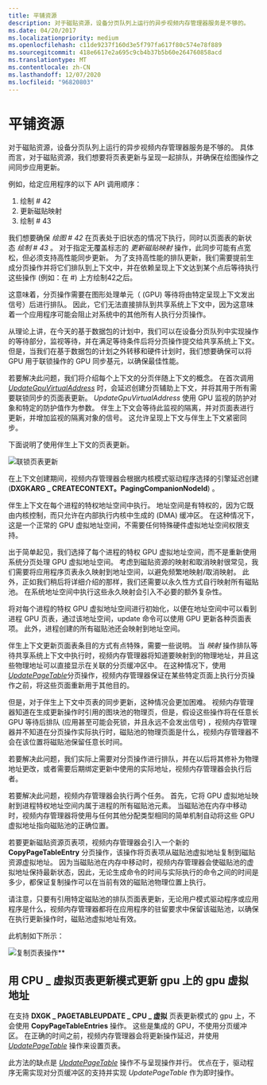 ```yaml
---
title: 平铺资源
description: 对于磁贴资源，设备分页队列上运行的异步视频内存管理器服务是不够的。
ms.date: 04/20/2017
ms.localizationpriority: medium
ms.openlocfilehash: c11de9237f160d3e5f797fa617f80c574e78f889
ms.sourcegitcommit: 418e6617e2a695c9cb4b37b5b60e264760858acd
ms.translationtype: MT
ms.contentlocale: zh-CN
ms.lasthandoff: 12/07/2020
ms.locfileid: "96820803"
---
```

# <a name="tile-resources"></a>平铺资源


对于磁贴资源，设备分页队列上运行的异步视频内存管理器服务是不够的。 具体而言，对于磁贴资源，我们想要将页表更新与呈现一起排队，并确保在绘图操作之间同步应用更新。

例如，给定应用程序的以下 API 调用顺序：

1.  绘制 \# 42
2.  更新磁贴映射
3.  绘制 \# 43

我们想要确保 *绘图 \# 42* 在页表处于旧状态的情况下执行，同时以页面表的新状态 *绘制 \# 43* 。 对于指定无覆盖标志的 *更新磁贴映射* 操作，此同步可能有点宽松，但必须支持高性能同步更新。
为了支持高性能的排队更新，我们需要提前生成分页操作并将它们排队到上下文中，并在依赖呈现上下文达到某个点后等待执行这些操作 (例如：在 \#) 上方绘制42之后。

这意味着，分页操作需要在图形处理单元（ (GPU) 等待将由特定呈现上下文发出信号）后进行排队。 因此，它们无法直接排队到共享系统上下文中，因为这意味着一个应用程序可能会阻止对系统中的其他所有人执行分页操作。

从理论上讲，在今天的基于数据包的计划中，我们可以在设备分页队列中实现操作的等待部分，监视等待，并在满足等待条件后将分页操作提交给共享系统上下文。 但是，当我们在基于数据包的计划之外转移和硬件计划时，我们想要确保可以将 GPU 用于联锁操作的 GPU 同步基元，以确保最佳性能。

若要解决此问题，我们将介绍每个上下文的分页伴随上下文的概念。 在首次调用 [*UpdateGpuVirtualAddress*](/windows-hardware/drivers/ddi/d3dumddi/nc-d3dumddi-pfnd3dddi_updategpuvirtualaddresscb) 时，会延迟创建分页辅助上下文，并将其用于所有需要联锁同步的页面表更新。 *UpdateGpuVirtualAddress* 使用 GPU 监视的防护对象和特定的防护值作为参数。 伴生上下文会等待此监视的隔离，并对页面表进行更新，并增加监视的隔离对象的信号。 这允许呈现上下文与伴生上下文紧密同步。

下面说明了使用伴生上下文的页表更新。

![联锁页表更新](images/tile-resources.1.png)

在上下文创建期间，视频内存管理器会根据内核模式驱动程序选择的引擎延迟创建 (**DXGKARG \_ CREATECONTEXT。PagingCompanionNodeId**) 。

伴生上下文在每个进程的特权地址空间中执行。 地址空间是有特权的，因为它既由内核控制，而只允许在内部执行内核中生成的 (DMA) 缓冲区。 在这种情况下，这是一个正常的 GPU 虚拟地址空间，不需要任何特殊硬件虚拟地址空间权限支持。

出于简单起见，我们选择了每个进程的特权 GPU 虚拟地址空间，而不是重新使用系统分页处理 GPU 虚拟地址空间。 考虑到磁贴资源的映射和取消映射很常见，我们需要将应用程序页表永久映射到地址空间，以避免频繁地映射/取消映射。 此外，正如我们稍后将详细介绍的那样，我们还需要以永久性方式自行映射所有磁贴池。 在系统地址空间中执行这些永久映射会引入不必要的额外复杂性。

将对每个进程的特权 GPU 虚拟地址空间进行初始化，以便在地址空间中可以看到进程 GPU 页表，通过该地址空间，update 命令可以使用 GPU 更新各种页面表项。 此外，进程创建的所有磁贴池还会映射到地址空间。

伴生上下文更新页面表条目的方式有点特殊，需要一些说明。 当 *映射* 操作排队等待共享系统上下文中执行时，视频内存管理器将知道要映射到的物理地址，并且这些物理地址可以直接显示在关联的分页缓冲区中。 在这种情况下，使用 [*UpdatePageTable*](./dxgkddiupdatepagetable.md)分页操作，视频内存管理器保证在某些特定页面上执行分页操作之前，将这些页面重新用于其他目的。

但是，对于伴生上下文中页表的同步更新，这种情况会更加困难。 视频内存管理器知道在生成更新操作时引用的图块池的物理页，但是，假设这些操作将在任意长 GPU 等待后排队 (应用甚至可能会死锁，并且永远不会发出信号) ，视频内存管理器并不知道在分页操作实际执行时，磁贴池的物理页面是什么，视频内存管理器不会在该位置将磁贴池保留任意长时间。

若要解决此问题，我们实际上需要对分页操作进行排队，并在以后将其修补为物理地址更改，或者需要后期绑定更新中使用的实际地址，视频内存管理器会执行后者。

若要解决此问题，视频内存管理器会执行两个任务。 首先，它将 GPU 虚拟地址映射到进程特权地址空间内属于进程的所有磁贴池元素。 当磁贴池在内存中移动时，视频内存管理器将使用与任何其他分配类型相同的简单机制自动将这些 GPU 虚拟地址指向磁贴池的正确位置。

若要更新磁贴资源页表项，视频内存管理器会引入一个新的 **CopyPageTableEntry** 分页操作，该操作将页表项从磁贴池虚拟地址复制到磁贴资源虚拟地址。 因为当磁贴池在内存中移动时，视频内存管理器会使磁贴池的虚拟地址保持最新状态，因此，无论生成命令的时间与实际执行的命令之间的时间是多少，都保证复制操作可以在当前有效的磁贴池物理位置上执行。

请注意，只要有引用特定磁贴池的排队页面表更新，无论用户模式驱动程序或应用程序是什么，视频内存管理器都将在应用程序的驻留要求中保留该磁贴池，以确保在执行更新操作时，磁贴池虚拟地址有效。

此机制如下所示：

![复制页表操作](images/tile-resources.2.png)**

## <a name="span-id_update_gpu_virtual_address_on_gpus_with_cpu_virtual_page_table_update_modespanspan-id_update_gpu_virtual_address_on_gpus_with_cpu_virtual_page_table_update_modespanspan-id_update_gpu_virtual_address_on_gpus_with_cpu_virtual_page_table_update_modespan-update-gpu-virtual-address-on-gpus-with-cpu_virtual-page-table-update-mode"></a><span id="_Update_GPU_virtual_address_on_GPUs_with_CPU_VIRTUAL_page_table_update_mode"></span><span id="_update_gpu_virtual_address_on_gpus_with_cpu_virtual_page_table_update_mode"></span><span id="_UPDATE_GPU_VIRTUAL_ADDRESS_ON_GPUS_WITH_CPU_VIRTUAL_PAGE_TABLE_UPDATE_MODE"></span> 用 CPU \_ 虚拟页表更新模式更新 gpu 上的 gpu 虚拟地址


在支持 **DXGK \_ PAGETABLEUPDATE \_ CPU \_ 虚拟** 页表更新模式的 gpu 上，不会使用 **CopyPageTableEntries** 操作。 这些是集成的 GPU，不使用分页缓冲区。 在正确的时间之前，视频内存管理器会将更新操作延迟，并使用 [*UpdatePageTable*](./dxgkddiupdatepagetable.md) 操作来设置页表。

此方法的缺点是 [*UpdatePageTable*](./dxgkddiupdatepagetable.md) 操作不与呈现操作并行。 优点在于，驱动程序无需实现对分页缓冲区的支持并实现 *UpdatePageTable* 作为即时操作。

 


